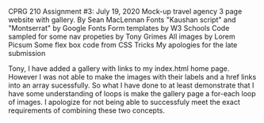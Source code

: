 CPRG 210 Assignment #3:
July 19, 2020
Mock-up travel agency 3 page website with gallery.
By Sean MacLennan
Fonts "Kaushan script" and "Montserrat" by Google Fonts
Form templates by W3 Schools
Code sampled for some nav propeties by Tony Grimes
All images by Lorem Picsum
Some flex box code from CSS Tricks
My apologies for the late submission

Tony, I have added a gallery with links to my index.html home page. However I was not able to make the images with their labels and a href links into an array sucessfully. So what I have done to at least demonstrate that I have some understanding of loops is make the gallery page a for-each loop of images. I apologize for not being able to successfuly meet the exact requirements of combining these two concepts. 
